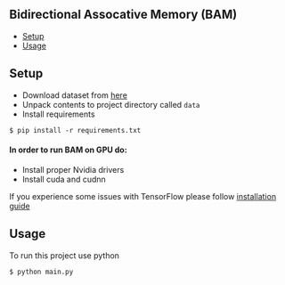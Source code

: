 ## Bidirectional Assocative Memory (BAM)
* [Setup](#setup)
* [Usage](#Usage)


## Setup
* Download dataset from [here](https://www.kaggle.com/olgabelitskaya/classification-of-handwritten-letters)
* Unpack contents to project directory called `data`
* Install requirements
```
$ pip install -r requirements.txt
```

#### In order to run BAM on GPU do:
* Install proper Nvidia drivers
* Install cuda and cudnn

If you experience some issues with TensorFlow please follow [installation guide](https://www.tensorflow.org/install/pip)
	
## Usage
To run this project use python 

```
$ python main.py
```